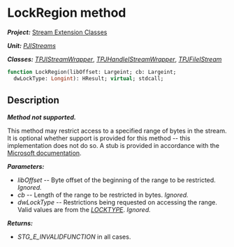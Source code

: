 # LockRegion method

***Project:*** [Stream Extension Classes](../API.md)

***Unit:*** [_PJIStreams_](./PJIStreams.md)

***Classes:*** [_TPJIStreamWrapper_](./TPJIStreamWrapper.md), [_TPJHandleIStreamWrapper_](./TPJHandleIStreamWrapper.md), [_TPJFileIStream_](./TPJFileIStream.md)

```pascal
function LockRegion(libOffset: Largeint; cb: Largeint;
  dwLockType: Longint): HResult; virtual; stdcall;
```

## Description

***Method not supported.***

This method may restrict access to a specified range of bytes in the stream. It is optional whether support is provided for this method -- this implementation does not do so. A stub is provided in accordance with the [Microsoft documentation](http://msdn.microsoft.com/en-us/library/aa380039%28v=vs.85%29.aspx).

***Parameters:***

* _libOffset_ -- Byte offset of the beginning of the range to be restricted. _Ignored._
* _cb_ -- Length of the range to be restricted in bytes. _Ignored._
* _dwLockType_ -- Restrictions being requested on accessing the range. Valid values are from the [_LOCKTYPE_](http://msdn.microsoft.com/en-us/library/aa380048%28v=vs.85%29.aspx). _Ignored._

***Returns:***

* _STG_E_INVALIDFUNCTION_ in all cases.

